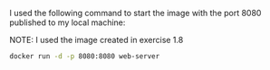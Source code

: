 I used the following command to start the image with the port 8080 published to my local machine:

NOTE: I used the image created in exercise 1.8

```bash
docker run -d -p 8080:8080 web-server
```
